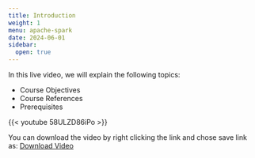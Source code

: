 ```yaml
---
title: Introduction
weight: 1
menu: apache-spark
date: 2024-06-01
sidebar:
  open: true
---
```


In this live video, we will explain the following topics:
- Course Objectives
- Course References
- Prerequisites

{{< youtube 58ULZD86iPo >}}

You can download the video by right clicking the link and chose save link as: [Download Video](https://garage-education.s3.amazonaws.com/spark-course/Ch.04-01-Introduction.mp4)
